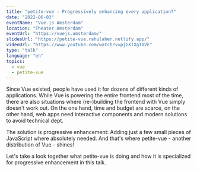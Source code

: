 ```yaml
---
title: "petite-vue - Progressively enhancing every application?"
date: "2022-06-03"
eventName: "Vue.js Amsterdam"
location: "Theater Amsterdam"
eventUrl: "https://vuejs.amsterdam/"
slidesUrl: "https://petite-vue.rahulaher.netlify.app/"
videoUrl: "https://www.youtube.com/watch?v=pjGXIXgT0VE"
type: "talk"
language: "en"
topics:
  - vue
  - petite-vue
---
```


Since Vue existed, people have used it for dozens of different kinds of applications.
While Vue is powering the entire frontend most of the time, there are also situations where (re-)building the frontend with Vue simply doesn't work out. On the one hand, time and budget are scarce, on the other hand, web apps need interactive components and modern solutions to avoid technical dept.

The solution is progressive enhancement: Adding just a few small pieces of JavaScript where absolutely needed. And that's where petite-vue - another distribution of Vue - shines!

Let's take a look together what petite-vue is doing and how it is specialized for progressive enhancement in this talk.
